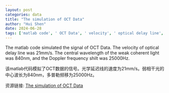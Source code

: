 ```yaml
---
layout: post
categories: data
title: "The simulation of OCT Data"
author: "Hui Shen"
date: 2024-06-28
tags: ['matlab code', ' OCT Data', ' velocity', ' optical delay line', ' 21mm/s', ' central wavelength', ' weak coherent light', ' 840nm', ' Doppler frequency shift', ' 25000Hz']
---
```


The matlab code simulated the signal of OCT Data. The velocity of optical delay line was 21mm/s. The central wavelength of the weak coherent light was 840nm, and the Doppler frequency shilt was 25000Hz.

该matlab代码模拟了OCT数据的信号。光学延迟线的速度为21mm/s。弱相干光的中心波长为840nm，多普勒频移为25000Hz。

资源链接: [The simulation of OCT Data](https://doi.org/10.57760/sciencedb.09713)
